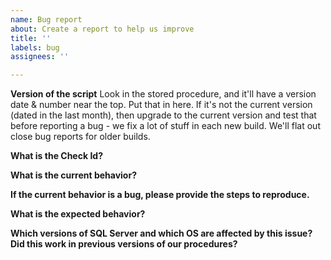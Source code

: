 ```yaml
---
name: Bug report
about: Create a report to help us improve
title: ''
labels: bug
assignees: ''

---
```


**Version of the script**
Look in the stored procedure, and it'll have a version date & number near the top. Put that in here. If it's not the current version (dated in the last month), then upgrade to the current version and test that before reporting a bug - we fix a lot of stuff in each new build. We'll flat out close bug reports for older builds.


**What is the Check Id?**


**What is the current behavior?**


**If the current behavior is a bug, please provide the steps to reproduce.**


**What is the expected behavior?**


**Which versions of SQL Server and which OS are affected by this issue? Did this work in previous versions of our procedures?**
